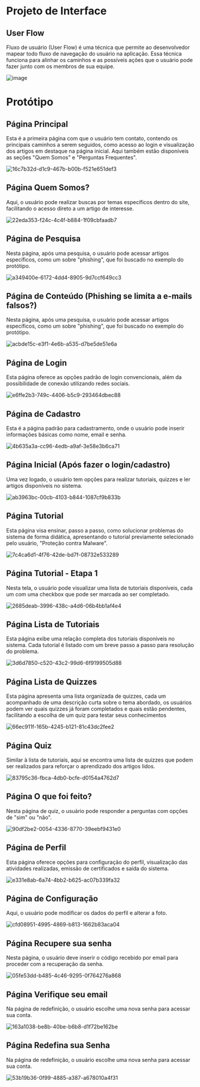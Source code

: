 
# Projeto de Interface

## User Flow

Fluxo de usuário (User Flow) é uma técnica que permite ao desenvolvedor mapear todo fluxo de navegação do usuário na aplicação. Essa técnica funciona para alinhar os caminhos e as possíveis ações que o usuário pode fazer junto com os membros de sua equipe.

![image](https://github.com/ICEI-PUC-Minas-PMV-ADS/pmv-ads-2024-1-e1-proj-web-t14-projeto-safebytes/assets/140619083/4397cfcb-bd8b-42d7-972b-f0c5b88313e9)


# Protótipo

## Página Principal
Esta é a primeira página com que o usuário tem contato, contendo os principais caminhos a serem seguidos, como acesso ao login e visualização dos artigos em destaque na página inicial. Aqui também estão disponíveis as seções "Quem Somos" e "Perguntas Frequentes".

![16c7b32d-d1c9-467b-b00b-f521e651def3](https://github.com/ICEI-PUC-Minas-PMV-ADS/pmv-ads-2024-1-e1-proj-web-t14-projeto-safebytes/assets/165968928/fb45fcd9-1e72-47fe-9d66-02aa11f484ae)

## Página Quem Somos?
Aqui, o usuário pode realizar buscas por temas específicos dentro do site, facilitando o acesso direto a um artigo de interesse.

![22eda353-f24c-4c4f-b884-1f09cbfaadb7](https://github.com/ICEI-PUC-Minas-PMV-ADS/pmv-ads-2024-1-e1-proj-web-t14-projeto-safebytes/assets/165968928/1c67ad7f-7d94-4bfe-a35e-5cdebc22d9f5)

## Página de Pesquisa
Nesta página, após uma pesquisa, o usuário pode acessar artigos específicos, como um sobre "phishing", que foi buscado no exemplo do protótipo.

![a349400e-6172-4dd4-8905-9d7ccf649cc3](https://github.com/ICEI-PUC-Minas-PMV-ADS/pmv-ads-2024-1-e1-proj-web-t14-projeto-safebytes/assets/165968928/b12cf527-2a12-4e9a-91b9-2d9d9a0bc1ad)

## Página de Conteúdo (Phishing se limita a e-mails falsos?)
Nesta página, após uma pesquisa, o usuário pode acessar artigos específicos, como um sobre "phishing", que foi buscado no exemplo do protótipo.

![acbde15c-e3f1-4e6b-a535-d7be5de51e6a](https://github.com/ICEI-PUC-Minas-PMV-ADS/pmv-ads-2024-1-e1-proj-web-t14-projeto-safebytes/assets/165968928/e178afdb-39f6-4ebd-a13c-ce9595fd2e5c)

## Página de Login
Esta página oferece as opções padrão de login convencionais, além da possibilidade de conexão utilizando redes sociais.

![e6ffe2b3-749c-4406-b5c9-293464dbec88](https://github.com/ICEI-PUC-Minas-PMV-ADS/pmv-ads-2024-1-e1-proj-web-t14-projeto-safebytes/assets/165968928/679f55f5-d24f-46f6-9e50-90f831a04e31)

## Página de Cadastro
Esta é a página padrão para cadastramento, onde o usuário pode inserir informações básicas como nome, email e senha.

![4b635a3a-cc96-4edb-a9af-3e58e3b6ca71](https://github.com/ICEI-PUC-Minas-PMV-ADS/pmv-ads-2024-1-e1-proj-web-t14-projeto-safebytes/assets/165968928/85a86147-0602-42e8-8976-960267c106c3)

## Página Inicial (Após fazer o login/cadastro)
Uma vez logado, o usuário tem opções para realizar tutoriais, quizzes e ler artigos disponíveis no sistema.

![ab3963bc-00cb-4103-b844-1087cf9b833b](https://github.com/ICEI-PUC-Minas-PMV-ADS/pmv-ads-2024-1-e1-proj-web-t14-projeto-safebytes/assets/165968928/c58ceb02-7906-453d-a02a-720f44a08903)

## Página Tutorial
Esta página visa ensinar, passo a passo, como solucionar problemas do sistema de forma didática, apresentando o tutorial previamente selecionado pelo usuário, "Proteção contra Malware".

![7c4ca6d1-4f76-42de-bd7f-08732e533289](https://github.com/ICEI-PUC-Minas-PMV-ADS/pmv-ads-2024-1-e1-proj-web-t14-projeto-safebytes/assets/165968928/4ed93232-53dd-4fea-b96b-e47db3cadb1f)


## Página Tutorial - Etapa 1
Nesta tela, o usuário pode visualizar uma lista de tutoriais disponíveis, cada um com uma checkbox que pode ser marcada ao ser completado.

![2685deab-3996-438c-a4d6-06b4bb1af4e4](https://github.com/ICEI-PUC-Minas-PMV-ADS/pmv-ads-2024-1-e1-proj-web-t14-projeto-safebytes/assets/165968928/8bee150f-9ae0-44c1-9bd9-bb6c31709578)

## Página Lista de Tutoriais
Esta página exibe uma relação completa dos tutoriais disponíveis no sistema. Cada tutorial é listado com um breve passo a passo para resolução do problema. 

![3d6d7850-c520-43c2-99d6-6f9199505d88](https://github.com/ICEI-PUC-Minas-PMV-ADS/pmv-ads-2024-1-e1-proj-web-t14-projeto-safebytes/assets/165968928/479696b2-7f43-4d29-86e3-184cbe5330f9)

## Página Lista de Quizzes
Esta página apresenta uma lista organizada de quizzes, cada um acompanhado de uma descrição curta sobre o tema abordado, os usuários podem ver quais quizzes já foram completados e quais estão pendentes, facilitando a escolha de um quiz para testar seus conhecimentos

![66ec911f-165b-4245-b121-81c43dc2fee2](https://github.com/ICEI-PUC-Minas-PMV-ADS/pmv-ads-2024-1-e1-proj-web-t14-projeto-safebytes/assets/165968928/3d781f89-c33d-4483-b256-e611b50352da)

## Página Quiz
Similar à lista de tutoriais, aqui se encontra uma lista de quizzes que podem ser realizados para reforçar o aprendizado dos artigos lidos.

![83795c36-fbca-4db0-bcfe-d0154a4762d7](https://github.com/ICEI-PUC-Minas-PMV-ADS/pmv-ads-2024-1-e1-proj-web-t14-projeto-safebytes/assets/165968928/64a66969-7d46-4806-9c7d-8e88edfa34f8)

## Página O que foi feito?
Nesta página de quiz, o usuário pode responder a perguntas com opções de "sim" ou "não".

![90df2be2-0054-4336-8770-39eebf9431e0](https://github.com/ICEI-PUC-Minas-PMV-ADS/pmv-ads-2024-1-e1-proj-web-t14-projeto-safebytes/assets/165968928/4458d770-6ef7-48d9-b88c-48d568a5492d)

## Página de Perfil
Esta página oferece opções para configuração do perfil, visualização das atividades realizadas, emissão de certificados e saída do sistema.

![e331e8ab-6a74-4bb2-b625-ac07b339fa32](https://github.com/ICEI-PUC-Minas-PMV-ADS/pmv-ads-2024-1-e1-proj-web-t14-projeto-safebytes/assets/165968928/8b8c2272-4469-4f66-a456-3181368db821)

## Página de Configuração
Aqui, o usuário pode modificar os dados do perfil e alterar a foto.

![cfd08951-4995-4869-b813-1662b83aca04](https://github.com/ICEI-PUC-Minas-PMV-ADS/pmv-ads-2024-1-e1-proj-web-t14-projeto-safebytes/assets/165968928/8457a5e6-4bc9-413d-adfd-4c952a2f7dc1)

## Página Recupere sua senha
Nesta página, o usuário deve inserir o código recebido por email para proceder com a recuperação da senha.

![05fe53dd-b485-4c46-9295-0f764276a868](https://github.com/ICEI-PUC-Minas-PMV-ADS/pmv-ads-2024-1-e1-proj-web-t14-projeto-safebytes/assets/165968928/a8c4d696-1331-4a8c-9ab7-808470d36164)

## Página Verifique seu email
Na página de redefinição, o usuário escolhe uma nova senha para acessar sua conta.

![163a1038-be8b-40be-b6b8-d1f72be162be](https://github.com/ICEI-PUC-Minas-PMV-ADS/pmv-ads-2024-1-e1-proj-web-t14-projeto-safebytes/assets/165968928/afcc2d1e-b3f4-4184-ab07-48d932c80f99)

## Página Redefina sua Senha
Na página de redefinição, o usuário escolhe uma nova senha para acessar sua conta.

![53b19b36-0f99-4885-a387-a678010a4f31](https://github.com/ICEI-PUC-Minas-PMV-ADS/pmv-ads-2024-1-e1-proj-web-t14-projeto-safebytes/assets/165968928/bb7671c5-b770-4c7a-95f3-fb7dc532f63c)


